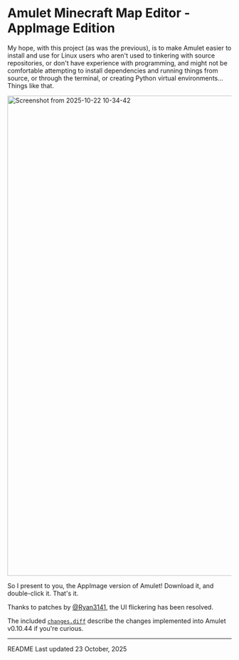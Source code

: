 # Amulet Minecraft Map Editor - AppImage Edition
My hope, with this project (as was the previous), is to make Amulet easier to install and use for Linux users who aren't used to tinkering with source repositories, or don't have experience with programming, and might not be comfortable attempting to install dependencies and running things from source, or through the terminal, or creating Python virtual environments... Things like that.

<img width="3840" height="1080" alt="Screenshot from 2025-10-22 10-34-42" src="https://github.com/user-attachments/assets/fa210be3-de03-4db0-8e63-c76b4c8a1b8b" />

So I present to you, the AppImage version of Amulet! Download it, and double-click it. That's it.

Thanks to patches by [@Ryan3141](https://github.com/Ryan3141/Amulet-Map-Editor), the UI flickering has been resolved.

The included [`changes.diff`](https://github.com/EvilSupahFly/Amulet-Map-Editor/blob/0.10/changes.diff) describe the changes implemented into Amulet v0.10.44 if you're curious.

---
README Last updated 23 October, 2025
